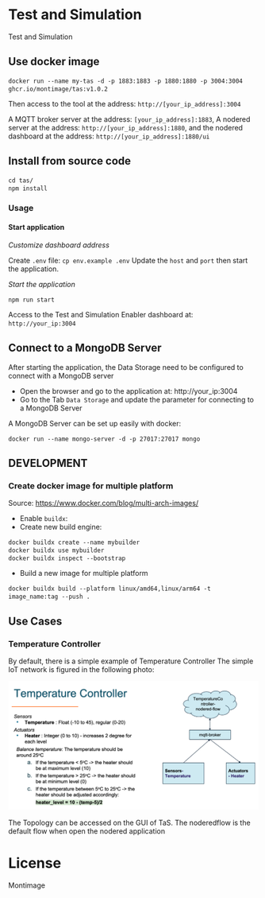# Test and Simulation

Test and Simulation

## Use docker image

```
docker run --name my-tas -d -p 1883:1883 -p 1880:1880 -p 3004:3004 ghcr.io/montimage/tas:v1.0.2
```

Then access to the tool at the address: `http://[your_ip_address]:3004`

A MQTT broker server at the address: `[your_ip_address]:1883`,
A nodered server at the address: `http://[your_ip_address]:1880`, and the nodered dashboard at the address: `http://[your_ip_address]:1880/ui`

## Install from source code

```
cd tas/
npm install
```

### Usage

#### Start application

_Customize dashboard address_

Create `.env` file: `cp env.example .env`
Update the `host` and `port` then start the application.

_Start the application_

```
npm run start
```
Access to the Test and Simulation Enabler dashboard at: `http://your_ip:3004`

## Connect to a MongoDB Server

After starting the application, the Data Storage need to be configured to connect with a MongoDB server

- Open the browser and go to the application at: http://your_ip:3004
- Go to the Tab `Data Storage` and update the parameter for connecting to a MongoDB Server

A MongoDB Server can be set up easily with docker:
```
docker run --name mongo-server -d -p 27017:27017 mongo
```

## DEVELOPMENT

### Create docker image for multiple platform
Source: https://www.docker.com/blog/multi-arch-images/
- Enable `buildx`:
- Create new build engine:
```
docker buildx create --name mybuilder
docker buildx use mybuilder
docker buildx inspect --bootstrap
```
- Build a new image for multiple platform
```
docker buildx build --platform linux/amd64,linux/arm64 -t image_name:tag --push .
```

## Use Cases

### Temperature Controller

By default, there is a simple example of Temperature Controller
The simple IoT network is figured in the following photo:

![Temperature Controller](Temperature-Controller.png)

The Topology can be accessed on the GUI of TaS.
The noderedflow is the default flow when open the nodered application

# License
Montimage